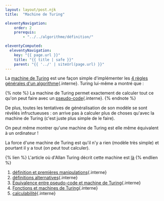 ```yaml
---
layout: layout/post.njk 
title:  "Machine de Turing"

eleventyNavigation:
    order: 2
    prerequis:
        - "../../algorithme/définition/"

eleventyComputed:
  eleventyNavigation:
    key: "{{ page.url }}"
    title: "{{ title | safe }}"
    parent: "{{ '../' | siteUrl(page.url) }}"
---
```


La [machine de Turing](https://fr.wikipedia.org/wiki/Machine_de_Turing) est une façon simple d'implémenter les [4 règles générales d'un algorithme](../../algorithme/définition#règles-générales){.interne}. Turing lui-même a montré que :

{% note %}
La machine de Turing permet exactement de calculer tout ce qu'on peut faire avec un [pseudo-code](../../algorithme/pseudo-code){.interne}.
{% endnote %}

De plus, toutes les tentatives de généralisation de son modèle se sont révélés infructueuses : on arrive pas à calculer plus de choses qu'avec la machine de Turing (c'est juste plus simple de le faire).

On peut même montrer qu'une machine de Turing est elle même équivalent à un ordinateur !

La force d'une machine de Turing est qu'il n'y a rien (modèle très simple) et pourtant il y a tout (on peut tout calculer).

{% lien %}
L'article où d'Allan Turing décrit cette machine est [là](https://www.espace-turing.fr/IMG/pdf/turing_paper_1936.pdf)
{% endlien %}

1. [définition et premières manipulations](./définitions){.interne}
2. [définitions alternatives](./définitions-alternatives){.interne}
3. [Équivalence entre pseudo-code et machine de Turing](./pseudo-code){.interne}
4. [Fonctions et machines de Turing](./fonctions){.interne}
5. [calculabilité](./calculabilité){.interne}
